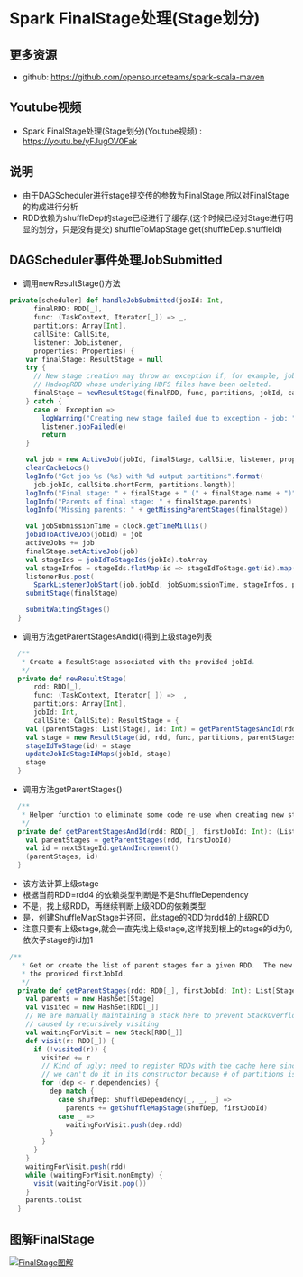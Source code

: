 # Spark FinalStage处理(Stage划分)

## 更多资源
- github: https://github.com/opensourceteams/spark-scala-maven


## Youtube视频
- Spark FinalStage处理(Stage划分)(Youtube视频) : https://youtu.be/yFJugOV0Fak

## 说明
- 由于DAGScheduler进行stage提交传的参数为FinalStage,所以对FinalStage的构成进行分析
- RDD依赖为shuffleDep的stage已经进行了缓存,(这个时候已经对Stage进行明显的划分，只是没有提交) shuffleToMapStage.get(shuffleDep.shuffleId) 

## DAGScheduler事件处理JobSubmitted
- 调用newResultStage()方法

```scala
private[scheduler] def handleJobSubmitted(jobId: Int,
      finalRDD: RDD[_],
      func: (TaskContext, Iterator[_]) => _,
      partitions: Array[Int],
      callSite: CallSite,
      listener: JobListener,
      properties: Properties) {
    var finalStage: ResultStage = null
    try {
      // New stage creation may throw an exception if, for example, jobs are run on a
      // HadoopRDD whose underlying HDFS files have been deleted.
      finalStage = newResultStage(finalRDD, func, partitions, jobId, callSite)
    } catch {
      case e: Exception =>
        logWarning("Creating new stage failed due to exception - job: " + jobId, e)
        listener.jobFailed(e)
        return
    }

    val job = new ActiveJob(jobId, finalStage, callSite, listener, properties)
    clearCacheLocs()
    logInfo("Got job %s (%s) with %d output partitions".format(
      job.jobId, callSite.shortForm, partitions.length))
    logInfo("Final stage: " + finalStage + " (" + finalStage.name + ")")
    logInfo("Parents of final stage: " + finalStage.parents)
    logInfo("Missing parents: " + getMissingParentStages(finalStage))

    val jobSubmissionTime = clock.getTimeMillis()
    jobIdToActiveJob(jobId) = job
    activeJobs += job
    finalStage.setActiveJob(job)
    val stageIds = jobIdToStageIds(jobId).toArray
    val stageInfos = stageIds.flatMap(id => stageIdToStage.get(id).map(_.latestInfo))
    listenerBus.post(
      SparkListenerJobStart(job.jobId, jobSubmissionTime, stageInfos, properties))
    submitStage(finalStage)

    submitWaitingStages()
  }
```

- 调用方法getParentStagesAndId()得到上级stage列表

```scala
  /**
   * Create a ResultStage associated with the provided jobId.
   */
  private def newResultStage(
      rdd: RDD[_],
      func: (TaskContext, Iterator[_]) => _,
      partitions: Array[Int],
      jobId: Int,
      callSite: CallSite): ResultStage = {
    val (parentStages: List[Stage], id: Int) = getParentStagesAndId(rdd, jobId)
    val stage = new ResultStage(id, rdd, func, partitions, parentStages, jobId, callSite)
    stageIdToStage(id) = stage
    updateJobIdStageIdMaps(jobId, stage)
    stage
  }
```

- 调用方法getParentStages()

```scala
  /**
   * Helper function to eliminate some code re-use when creating new stages.
   */
  private def getParentStagesAndId(rdd: RDD[_], firstJobId: Int): (List[Stage], Int) = {
    val parentStages = getParentStages(rdd, firstJobId)
    val id = nextStageId.getAndIncrement()
    (parentStages, id)
  }
```


- 该方法计算上级stage
- 根据当前RDD=rdd4 的依赖类型判断是不是ShuffleDependency
- 不是，找上级RDD，再继续判断上级RDD的依赖类型
- 是，创建ShuffleMapStage并还回，此stage的RDD为rdd4的上级RDD
- 注意只要有上级stage,就会一直先找上级stage,这样找到根上的stage的id为0,依次子stage的id加1

```scala
/**
   * Get or create the list of parent stages for a given RDD.  The new Stages will be created with
   * the provided firstJobId.
   */
  private def getParentStages(rdd: RDD[_], firstJobId: Int): List[Stage] = {
    val parents = new HashSet[Stage]
    val visited = new HashSet[RDD[_]]
    // We are manually maintaining a stack here to prevent StackOverflowError
    // caused by recursively visiting
    val waitingForVisit = new Stack[RDD[_]]
    def visit(r: RDD[_]) {
      if (!visited(r)) {
        visited += r
        // Kind of ugly: need to register RDDs with the cache here since
        // we can't do it in its constructor because # of partitions is unknown
        for (dep <- r.dependencies) {
          dep match {
            case shufDep: ShuffleDependency[_, _, _] =>
              parents += getShuffleMapStage(shufDep, firstJobId)
            case _ =>
              waitingForVisit.push(dep.rdd)
          }
        }
      }
    }
    waitingForVisit.push(rdd)
    while (waitingForVisit.nonEmpty) {
      visit(waitingForVisit.pop())
    }
    parents.toList
  }
```


## 图解FinalStage

[![FinalStage图解](https://github.com/opensourceteams/spark-scala-maven/blob/master/md/images/example/FinalStage.png "FinalStage图解")](https://github.com/opensourceteams/spark-scala-maven/blob/master/md/images/example/FinalStage.png "FinalStage图解")
